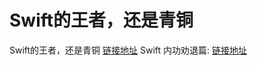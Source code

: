 # Swift的王者，还是青铜
Swift的王者，还是青铜 [链接地址](https://juejin.im/post/5e96f898e51d4546c27bcf81)
Swift 内功劝退篇: [链接地址](https://mp.weixin.qq.com/s/U95QmOOjeXkk-yC23cuZCQ)
